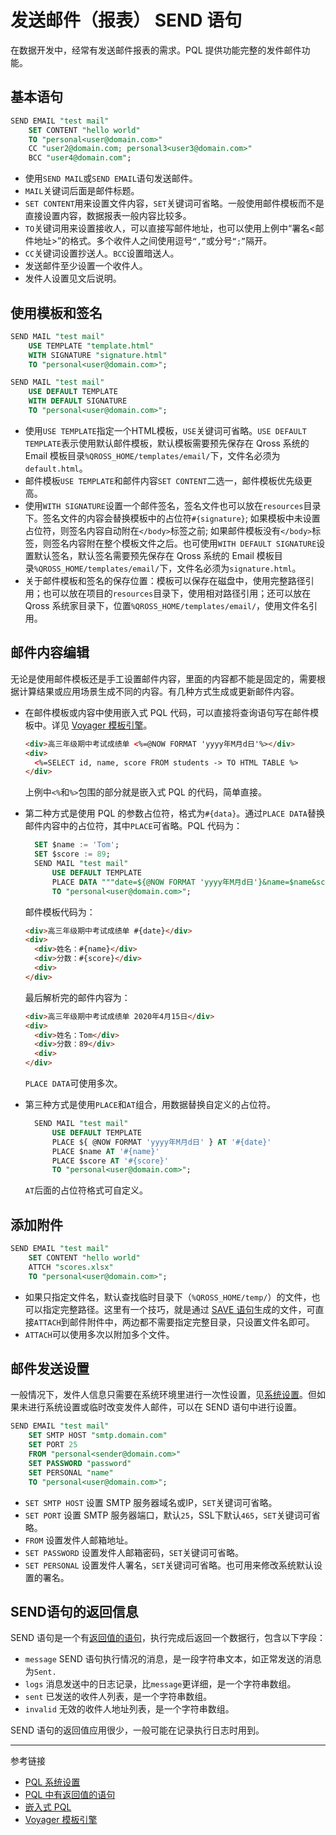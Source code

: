 # 发送邮件（报表） SEND 语句

在数据开发中，经常有发送邮件报表的需求。PQL 提供功能完整的发件邮件功能。

## 基本语句

```sql
SEND EMAIL "test mail"
    SET CONTENT "hello world"
    TO "personal<user@domain.com>"
    CC "user2@domain.com; personal3<user3@domain.com>"
    BCC "user4@domain.com";
```

* 使用`SEND MAIL`或`SEND EMAIL`语句发送邮件。
* `MAIL`关键词后面是邮件标题。
* `SET CONTENT`用来设置文件内容，`SET`关键词可省略。一般使用邮件模板而不是直接设置内容，数据报表一般内容比较多。
* `TO`关键词用来设置接收人，可以直接写邮件地址，也可以使用上例中“署名<邮件地址>”的格式。多个收件人之间使用逗号`“,”`或分号`“;”`隔开。
* `CC`关键词设置抄送人。`BCC`设置暗送人。
* 发送邮件至少设置一个收件人。
* 发件人设置见文后说明。

## 使用模板和签名

```sql
SEND MAIL "test mail"
    USE TEMPLATE "template.html"
    WITH SIGNATURE "signature.html"
    TO "personal<user@domain.com>";

SEND MAIL "test mail"
    USE DEFAULT TEMPLATE
    WITH DEFAULT SIGNATURE
    TO "personal<user@domain.com>";
```

* 使用`USE TEMPLATE`指定一个HTML模板，`USE`关键词可省略。`USE DEFAULT TEMPLATE`表示使用默认邮件模板，默认模板需要预先保存在 Qross 系统的 Email 模板目录`%QROSS_HOME/templates/email/`下，文件名必须为`default.html`。
* 邮件模板`USE TEMPLATE`和邮件内容`SET CONTENT`二选一，邮件模板优先级更高。
* 使用`WITH SIGNATURE`设置一个邮件签名，签名文件也可以放在`resources`目录下。签名文件的内容会替换模板中的占位符`#{signature}`; 如果模板中未设置占位符，则签名内容自动附在`</body>`标签之前; 如果邮件模板没有`</body>`标签，则签名内容附在整个模板文件之后。也可使用`WITH DEFAULT SIGNATURE`设置默认签名，默认签名需要预先保存在 Qross 系统的 Email 模板目录`%QROSS_HOME/templates/email/`下，文件名必须为`signature.html`。
* 关于邮件模板和签名的保存位置：模板可以保存在磁盘中，使用完整路径引用；也可以放在项目的`resources`目录下，使用相对路径引用；还可以放在 Qross 系统家目录下，位置`%QROSS_HOME/templates/email/`，使用文件名引用。

## 邮件内容编辑

无论是使用邮件模板还是手工设置邮件内容，里面的内容都不能是固定的，需要根据计算结果或应用场景生成不同的内容。有几种方式生成或更新邮件内容。

* 在邮件模板或内容中使用嵌入式 PQL 代码，可以直接将查询语句写在邮件模板中。详见 [Voyager 模板引擎](/voyager/overview.md)。
  ```html
  <div>高三年级期中考试成绩单 <%=@NOW FORMAT 'yyyy年M月d日'%></div>
  <div>
    <%=SELECT id, name, score FROM students -> TO HTML TABLE %>
  </div>
  ```
  上例中`<%`和`%>`包围的部分就是嵌入式 PQL 的代码，简单直接。

* 第二种方式是使用 PQL 的参数占位符，格式为`#{data}`。通过`PLACE DATA`替换邮件内容中的占位符，其中`PLACE`可省略。PQL 代码为：
  ```sql
    SET $name := 'Tom';
    SET $score := 89;    
    SEND MAIL "test mail"
        USE DEFAULT TEMPLATE
        PLACE DATA """date=${@NOW FORMAT 'yyyy年M月d日'}&name=$name&score=$score"""
        TO "personal<user@domain.com>";
  ```

  邮件模板代码为：

  ```html
  <div>高三年级期中考试成绩单 #{date}</div>
  <div>
    <div>姓名：#{name}</div>
    <div>分数：#{score}</div>
    <div>
  </div>
  ```

  最后解析完的邮件内容为：

  ```html
  <div>高三年级期中考试成绩单 2020年4月15日</div>
  <div>
    <div>姓名：Tom</div>
    <div>分数：89</div>
    <div>
  </div>
  ```
  `PLACE DATA`可使用多次。

* 第三种方式是使用`PLACE`和`AT`组合，用数据替换自定义的占位符。

  ```sql
    SEND MAIL "test mail"
        USE DEFAULT TEMPLATE
        PLACE ${ @NOW FORMAT 'yyyy年M月d日' } AT '#{date}'
        PLACE $name AT '#{name}'
        PLACE $score AT '#{score}'
        TO "personal<user@domain.com>";
  ```
  `AT`后面的占位符格式可自定义。

## 添加附件

```sql
SEND EMAIL "test mail"
    SET CONTENT "hello world"
    ATTCH "scores.xlsx"
    TO "personal<user@domain.com>";
```

* 如果只指定文件名，默认查找临时目录下（`%QROSS_HOME/temp/`）的文件，也可以指定完整路径。这里有一个技巧，就是通过 [SAVE 语句](/pql/excel.md)生成的文件，可直接`ATTACH`到邮件附件中，两边都不需要指定完整目录，只设置文件名即可。
* `ATTACH`可以使用多次以附加多个文件。

## 邮件发送设置

一般情况下，发件人信息只需要在系统环境里进行一次性设置，见[系统设置](/pql/setup.md)。但如果未进行系统设置或临时改变发件人邮件，可以在 SEND 语句中进行设置。

```sql
SEND EMAIL "test mail"
    SET SMTP HOST "smtp.domain.com"
    SET PORT 25
    FROM "personal<sender@domain.com>"
    SET PASSWORD "password"
    SET PERSONAL "name"
    TO "personal<user@domain.com>";
```

* `SET SMTP HOST` 设置 SMTP 服务器域名或IP，`SET`关键词可省略。
* `SET PORT` 设置 SMTP 服务器端口，默认`25`，SSL下默认`465`，`SET`关键词可省略。
* `FROM` 设置发件人邮箱地址。
* `SET PASSWORD` 设置发件人邮箱密码，`SET`关键词可省略。
* `SET PERSONAL` 设置发件人署名，`SET`关键词可省略。也可用来修改系统默认设置的署名。

## SEND语句的返回信息

SEND 语句是一个有[返回值的语句](/pql/evaluate.md)，执行完成后返回一个数据行，包含以下字段：

* `message` SEND 语句执行情况的消息，是一段字符串文本，如正常发送的消息为`Sent.`
* `logs` 消息发送中的日志记录，比`message`更详细，是一个字符串数组。
* `sent` 已发送的收件人列表，是一个字符串数组。
* `invalid` 无效的收件人地址列表，是一个字符串数组。

SEND 语句的返回值应用很少，一般可能在记录执行日志时用到。

---
参考链接

* [PQL 系统设置](/pql/setup.md)
* [PQL 中有返回值的语句](/pql/evaluate.md)
* [嵌入式 PQL](/pql/embedded.md)
* [Voyager 模板引擎](/voyager/overview.md)